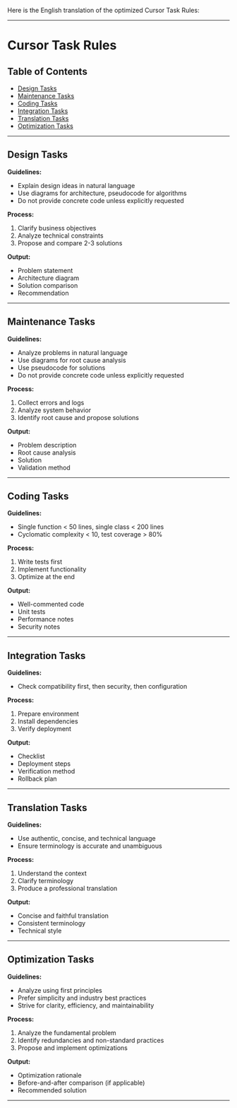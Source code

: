 Here is the English translation of the optimized Cursor Task Rules:

---

# Cursor Task Rules

## Table of Contents
- [Design Tasks](#design-tasks)
- [Maintenance Tasks](#maintenance-tasks)
- [Coding Tasks](#coding-tasks)
- [Integration Tasks](#integration-tasks)
- [Translation Tasks](#translation-tasks)
- [Optimization Tasks](#optimization-tasks)

---

## Design Tasks
**Guidelines:**
- Explain design ideas in natural language
- Use diagrams for architecture, pseudocode for algorithms
- Do not provide concrete code unless explicitly requested

**Process:**
1. Clarify business objectives
2. Analyze technical constraints
3. Propose and compare 2-3 solutions

**Output:**
- Problem statement
- Architecture diagram
- Solution comparison
- Recommendation

---

## Maintenance Tasks
**Guidelines:**
- Analyze problems in natural language
- Use diagrams for root cause analysis
- Use pseudocode for solutions
- Do not provide concrete code unless explicitly requested

**Process:**
1. Collect errors and logs
2. Analyze system behavior
3. Identify root cause and propose solutions

**Output:**
- Problem description
- Root cause analysis
- Solution
- Validation method

---

## Coding Tasks
**Guidelines:**
- Single function < 50 lines, single class < 200 lines
- Cyclomatic complexity < 10, test coverage > 80%

**Process:**
1. Write tests first
2. Implement functionality
3. Optimize at the end

**Output:**
- Well-commented code
- Unit tests
- Performance notes
- Security notes

---

## Integration Tasks
**Guidelines:**
- Check compatibility first, then security, then configuration

**Process:**
1. Prepare environment
2. Install dependencies
3. Verify deployment

**Output:**
- Checklist
- Deployment steps
- Verification method
- Rollback plan

---

## Translation Tasks
**Guidelines:**
- Use authentic, concise, and technical language
- Ensure terminology is accurate and unambiguous

**Process:**
1. Understand the context
2. Clarify terminology
3. Produce a professional translation

**Output:**
- Concise and faithful translation
- Consistent terminology
- Technical style

---

## Optimization Tasks
**Guidelines:**
- Analyze using first principles
- Prefer simplicity and industry best practices
- Strive for clarity, efficiency, and maintainability

**Process:**
1. Analyze the fundamental problem
2. Identify redundancies and non-standard practices
3. Propose and implement optimizations

**Output:**
- Optimization rationale
- Before-and-after comparison (if applicable)
- Recommended solution

---